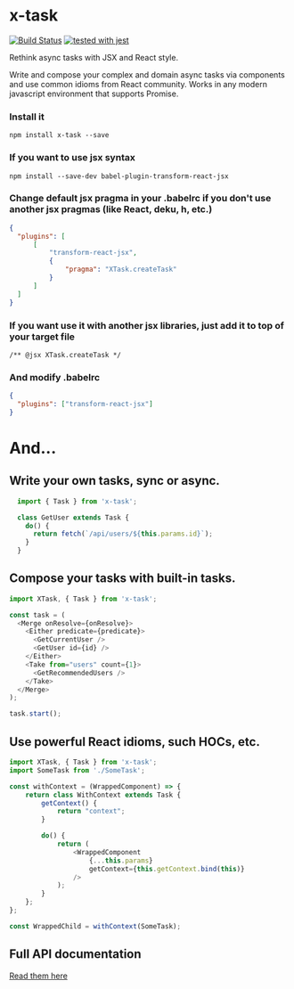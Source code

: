 # x-task

[![Build Status](https://travis-ci.org/a-omsk/x-task.svg?branch=master)](https://travis-ci.org/a-omsk/x-task)
[![tested with jest](https://img.shields.io/badge/tested_with-jest-99424f.svg)](https://github.com/facebook/jest)

Rethink async tasks with JSX and React style.

Write and compose your complex and domain async tasks via components and use common idioms from React community.
Works in any modern javascript environment that supports Promise.


### Install it

```
npm install x-task --save
```

### If you want to use jsx syntax
```
npm install --save-dev babel-plugin-transform-react-jsx
```

### Change default jsx pragma in your .babelrc if you don't use another jsx pragmas (like React, deku, h, etc.)
```json
{
  "plugins": [
      [
          "transform-react-jsx",
          {
              "pragma": "XTask.createTask"
          }
      ]
  ]
}
```

### If you want use it with another jsx libraries, just add it to top of your target file
```
/** @jsx XTask.createTask */
```

### And modify .babelrc
```json
{
  "plugins": ["transform-react-jsx"]
}
```



# And...

## Write your own tasks, sync or async.

```js
  import { Task } from 'x-task';

  class GetUser extends Task {
    do() {
      return fetch(`/api/users/${this.params.id}`);
    }
  }
```

## Compose your tasks with built-in tasks.

```js
import XTask, { Task } from 'x-task';

const task = (
  <Merge onResolve={onResolve}>
    <Either predicate={predicate}>
      <GetCurrentUser />
      <GetUser id={id} />
    </Either>
    <Take from="users" count={1}>
      <GetRecommendedUsers />
    </Take>
  </Merge>
);

task.start();
```


## Use powerful React idioms, such HOCs, etc.

```js
import XTask, { Task } from 'x-task';
import SomeTask from './SomeTask';

const withContext = (WrappedComponent) => {
    return class WithContext extends Task {
        getContext() {
            return "context";
        }

        do() {
            return (
                <WrappedComponent
                    {...this.params}
                    getContext={this.getContext.bind(this)}
                />
            );
        }
    };
};

const WrappedChild = withContext(SomeTask);

```

## Full API documentation

[Read them here](docs/API.md)
